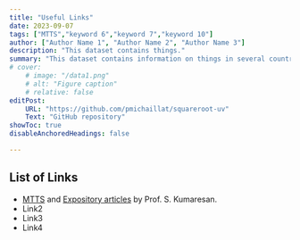```yaml
---
title: "Useful Links" 
date: 2023-09-07
tags: ["MTTS","keyword 6","keyword 7","keyword 10"]
author: ["Author Name 1", "Author Name 2", "Author Name 3"]
description: "This dataset contains things."
summary: "This dataset contains information on things in several countries."
# cover:
    # image: "/data1.png"
    # alt: "Figure caption"
    # relative: false
editPost:
    URL: "https://github.com/pmichaillat/squareroot-uv"
    Text: "GitHub repository"
showToc: true
disableAnchoredHeadings: false

---
```


## List of Links
- [MTTS](https://mtts.org.in/) and  [Expository articles](https://4dspace.mtts.org.in/ea) by Prof. S. Kumaresan.
- Link2
- Link3
- Link4
